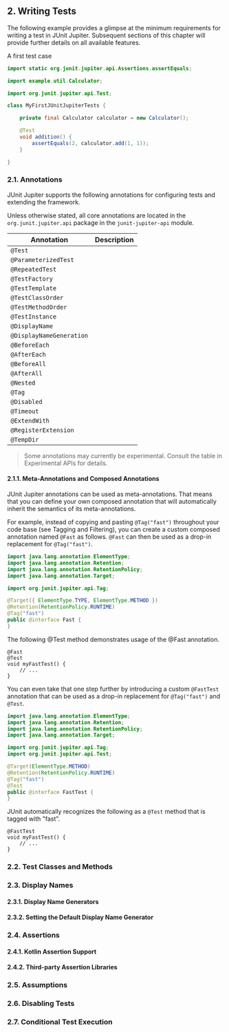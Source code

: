 ## 2. Writing Tests

The following example provides a glimpse at the minimum requirements for writing a test in JUnit Jupiter. 
Subsequent sections of this chapter will provide further details on all available features.

A first test case

```java
import static org.junit.jupiter.api.Assertions.assertEquals;

import example.util.Calculator;

import org.junit.jupiter.api.Test;

class MyFirstJUnitJupiterTests {

    private final Calculator calculator = new Calculator();

    @Test
    void addition() {
        assertEquals(2, calculator.add(1, 1));
    }

}

```

### 2.1. Annotations

JUnit Jupiter supports the following annotations for configuring tests and extending the framework.

Unless otherwise stated, all core annotations are located in the `org.junit.jupiter.api` package in the `junit-jupiter-api` module.

| Annotation | Description |
| ---- | ---- |
| `@Test` |  |
| `@ParameterizedTest` |  |
| `@RepeatedTest` |  |
| `@TestFactory` |  |
| `@TestTemplate` |  |
| `@TestClassOrder` |  |
| `@TestMethodOrder` |  |
| `@TestInstance` |  |
| `@DisplayName` |  |
| `@DisplayNameGeneration` |  |
| `@BeforeEach` |  |
| `@AfterEach` |  |
| `@BeforeAll` |  |
| `@AfterAll` |  |
| `@Nested` |  |
| `@Tag` |  |
| `@Disabled` |  |
| `@Timeout` |  |
| `@ExtendWith` |  |
| `@RegisterExtension` |  |
| `@TempDir` |  |

> Some annotations may currently be experimental. 
> Consult the table in Experimental APIs for details. 

#### 2.1.1. Meta-Annotations and Composed Annotations

JUnit Jupiter annotations can be used as meta-annotations. 
That means that you can define your own composed annotation that will automatically inherit the semantics of its meta-annotations.

For example, instead of copying and pasting `@Tag("fast")` throughout your code base (see Tagging and Filtering), you can create a custom composed annotation named `@Fast` as follows. 
`@Fast` can then be used as a drop-in replacement for `@Tag("fast")`.

```java
import java.lang.annotation.ElementType;
import java.lang.annotation.Retention;
import java.lang.annotation.RetentionPolicy;
import java.lang.annotation.Target;

import org.junit.jupiter.api.Tag;

@Target({ ElementType.TYPE, ElementType.METHOD })
@Retention(RetentionPolicy.RUNTIME)
@Tag("fast")
public @interface Fast {
}

```

The following @Test method demonstrates usage of the @Fast annotation.

```text
@Fast
@Test
void myFastTest() {
    // ...
}

```

You can even take that one step further by introducing a custom `@FastTest` annotation that can be used as a drop-in replacement for `@Tag("fast")` and `@Test`.

```java
import java.lang.annotation.ElementType;
import java.lang.annotation.Retention;
import java.lang.annotation.RetentionPolicy;
import java.lang.annotation.Target;

import org.junit.jupiter.api.Tag;
import org.junit.jupiter.api.Test;

@Target(ElementType.METHOD)
@Retention(RetentionPolicy.RUNTIME)
@Tag("fast")
@Test
public @interface FastTest {
}

```

JUnit automatically recognizes the following as a `@Test` method that is tagged with "fast".

```text
@FastTest
void myFastTest() {
    // ...
}

```

### 2.2. Test Classes and Methods

### 2.3. Display Names

#### 2.3.1. Display Name Generators

#### 2.3.2. Setting the Default Display Name Generator

### 2.4. Assertions

#### 2.4.1. Kotlin Assertion Support

#### 2.4.2. Third-party Assertion Libraries

### 2.5. Assumptions

### 2.6. Disabling Tests

### 2.7. Conditional Test Execution
